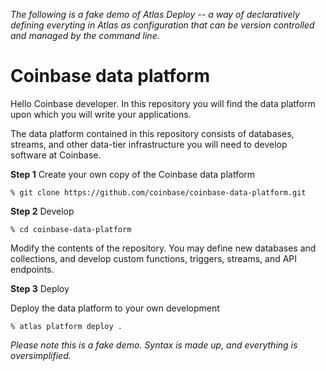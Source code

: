 _The following is a fake demo of Atlas Deploy -- a way of declaratively defining everyting in Atlas as configuration that can be version controlled and managed by the command line._

# Coinbase data platform

Hello Coinbase developer. In this repository you will find the data platform upon which you will write your applications. 

The data platform contained in this repository consists of databases, streams, and other data-tier infrastructure you will need to develop software at Coinbase.

**Step 1** Create your own copy of the Coinbase data platform

```
% git clone https://github.com/coinbase/coinbase-data-platform.git
```

**Step 2** Develop 

```
% cd coinbase-data-platform 
```

Modify the contents of the repository. You may define new databases and collections, and develop custom functions, triggers, streams, and API endpoints. 

**Step 3** Deploy

Deploy the data platform to your own development 

```
% atlas platform deploy .
```

*Please note this is a fake demo. Syntax is made up, and everything is oversimplified.*

